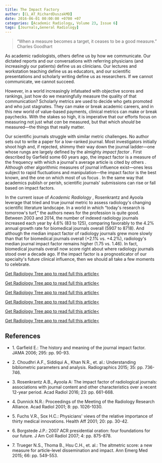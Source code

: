 ```yaml
---
title: The Impact Factory
author: [CL_AT_RichardDuszakMD]
date: 2016-06-01 00:00:00 +0700 +07
categories: [Academic Radiology, Volume 23, Issue 6]
tags: [Journals,General Radiology]
---
```

> “When a measure becomes a target, it ceases to be a good measure.”  Charles Goodhart

As academic radiologists, others define us by how we communicate. Our dictated reports and our conversations with referring physicians (and increasingly our patients) define us as clinicians. Our lectures and workstation teaching define us as educators, and our scientific presentations and scholarly writing define us as researchers. If we cannot communicate, we cannot succeed.

However, in a world increasingly infatuated with objective scores and rankings, just how do we meaningfully measure the quality of that communication? Scholarly metrics are used to decide who gets promoted and who just stagnates. They can make or break academic careers, and in this new world of value-based payments, clinical metrics can make or break paychecks. With the stakes so high, it is imperative that our efforts focus on measuring not just what _can_ be measured, but that which _should_ be measured—the things that really matter.

Our scientific journals struggle with similar metric challenges. No author sets out to write a paper for a low-ranked journal. Most investigators initially shoot high and, if rejected, shimmy their way down the journal ladder—one whose rungs are largely defined by the almighty _impact factor_ . First described by Garfield some 60 years ago, the impact factor is a measure of the frequency with which a journal's average article is cited by others . Although other algorithmic measures of journal influence exist—ones less subject to rapid fluctuations and manipulation—the impact factor is the best known, and the one on which most of us focus . In the same way that academics publish or perish, scientific journals' submissions can rise or fall based on impact factors.

In the current issue of _Academic Radiology_ , Rosenkrantz and Ayoola leverage that tried and true journal metric to assess radiology's changing scientific literature landscape. In a world in which “today's research is tomorrow's turf,” the authors news for the profession is quite good. Between 2003 and 2014, the number of indexed radiology journals increased each year by 4.6% (83 to 125), comparing favorably to the 4.2% annual growth rate for biomedical journals overall (5907 to 8718). And although the median impact factor of radiology journals grew more slowly than that for biomedical journals overall (+2.1% vs. +4.2%), radiology's median journal impact factor remains higher (1.75 vs. 1.46). In fact, biomedical journals overall now score right about where radiology journals stood over a decade ago. If the impact factor is a prognosticator of our specialty's future clinical influence, then we should all take a few moments to celebrate.

[Get Radiology Tree app to read full this article<](https://clinicalpub.com/app)

[Get Radiology Tree app to read full this article<](https://clinicalpub.com/app)

[Get Radiology Tree app to read full this article<](https://clinicalpub.com/app)

[Get Radiology Tree app to read full this article<](https://clinicalpub.com/app)

[Get Radiology Tree app to read full this article<](https://clinicalpub.com/app)

[Get Radiology Tree app to read full this article<](https://clinicalpub.com/app)

## References

- 1\. Garfield E.: The history and meaning of the journal impact factor. JAMA 2006; 295: pp. 90-93.


- 2\. Choudhri A.F., Siddiqui A., Khan N.R., et. al.: Understanding bibliometric parameters and analysis. Radiographics 2015; 35: pp. 736-746.


- 3\. Rosenkrantz A.B., Ayoola A: The impact factor of radiological journals: associations with journal content and other characteristics over a recent 12-year period. Acad Radiol 2016; 23: pp. 661-668.


- 4\. Dunnick N.R.: Proceedings of the Meeting of the Radiology Research Alliance. Acad Radiol 2001; 8: pp. 1026-1030.


- 5\. Fuchs V.R., Sox H.C.: Physicians' views of the relative importance of thirty medical innovations. Health Aff 2001; 20: pp. 30-42.


- 6\. Borgstede J.P.: 2007 ACR presidential oration: four foundations for our future. J Am Coll Radiol 2007; 4: pp. 875-878.


- 7\. Trueger N.S., Thoma B., Hsu C.H., et. al.: The altmetric score: a new measure for article-level dissemination and impact. Ann Emerg Med 2015; 66: pp. 549-553.